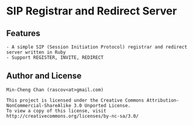 SIP Registrar and Redirect Server
=================================

Features
--------
	- A simple SIP (Session Initiation Protocol) registrar and redirect server written in Ruby
	- Support REGISTER, INVITE, REDIRECT

Author and License
-------------------
	Min-Cheng Chan (rascov<at>gmail.com)

	This project is licensed under the Creative Commons Attribution-NonCommercial-ShareAlike 3.0 Unported License.
	To view a copy of this license, visit http://creativecommons.org/licenses/by-nc-sa/3.0/
